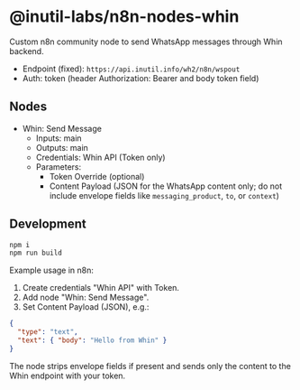 # @inutil-labs/n8n-nodes-whin

Custom n8n community node to send WhatsApp messages through Whin backend.

- Endpoint (fixed): `https://api.inutil.info/wh2/n8n/wspout`
- Auth: token (header Authorization: Bearer <token> and body token field)

## Nodes

- Whin: Send Message
  - Inputs: main
  - Outputs: main
  - Credentials: Whin API (Token only)
  - Parameters:
    - Token Override (optional)
    - Content Payload (JSON for the WhatsApp content only; do not include envelope fields like `messaging_product`, `to`, or `context`)

## Development

```bash
npm i
npm run build
```

Example usage in n8n:

1) Create credentials "Whin API" with Token.
2) Add node "Whin: Send Message".
3) Set Content Payload (JSON), e.g.:

```json
{
  "type": "text",
  "text": { "body": "Hello from Whin" }
}
```

The node strips envelope fields if present and sends only the content to the Whin endpoint with your token.
